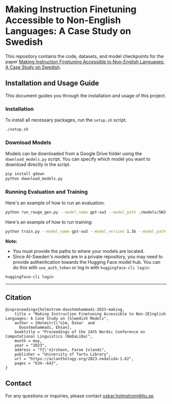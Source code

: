 # Making Instruction Finetuning Accessible to Non-English Languages: A Case Study on Swedish

This repository contains the code, datasets, and model checkpoints for the paper [Making Instruction Finetuning Accessible to Non-English Languages: A Case Study on Swedish](https://aclanthology.org/2023.nodalida-1.62/).

## Installation and Usage Guide

This document guides you through the installation and usage of this project.

### Installation

To install all necessary packages, run the `setup.sh` script. 

```bash
./setup.sh
```

### Download Models

Models can be downloaded from a Google Drive folder using the `download_models.py` script. You can specify which model you want to download directly in the script.

```bash
pip install gdown
python download_models.py
```

### Running Evaluation and Training

Here's an example of how to run an evaluation:

```bash
python run_rouge_gen.py --model_name gpt-sw3 --model_path ./models/SW3-INSTRUCT/1.3b/checkpoint-6000/ --tokenizer_path AI-Sweden-Models/gpt-sw3-1.3b --test_dataset ./data/unnatural_instructions_swe/test.jsonl --max_len 2048
```

Here's an example of how to run training:

```bash
python train.py --model_name gpt-sw3 --model_version 1.3b --model_path AI-Sweden-Models/gpt-sw3-1.3b --train_dataset ./data/unnatural_instructions_swe/train.jsonl --test_dataset ./data/unnatural_instructions_swe/test.jsonl --out_dir ./models/SW3-INSTRUCT/test/ --max_len 2048
```

**Note:**
- You must provide the paths to where your models are located. 
- Since AI-Sweden's models are in a private repository, you may need to provide authentication towards the Hugging Face model hub. You can do this with `use_auth_token` or log in with `huggingface-cli login`:

```bash
huggingface-cli login
```

---


## Citation
```
@inproceedings{holmstrom-doostmohammadi-2023-making,
    title = "Making Instruction Finetuning Accessible to Non-{E}nglish Languages: A Case Study on {S}wedish Models",
    author = {Holmstr{\"o}m, Oskar  and
      Doostmohammadi, Ehsan},
    booktitle = "Proceedings of the 24th Nordic Conference on Computational Linguistics (NoDaLiDa)",
    month = may,
    year = "2023",
    address = "T{\'o}rshavn, Faroe Islands",
    publisher = "University of Tartu Library",
    url = "https://aclanthology.org/2023.nodalida-1.62",
    pages = "634--642",
}
```
## Contact

For any questions or inquiries, please contact oskar.holmstrom@liu.se.
